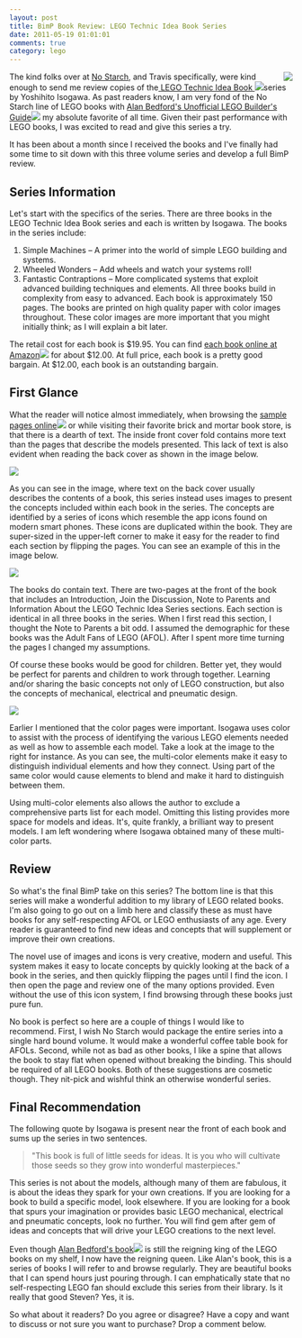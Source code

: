 ```yaml
---
layout: post
title: BimP Book Review: LEGO Technic Idea Book Series
date: 2011-05-19 01:01:01
comments: true
category: lego
---
```


<img src="http://2.bp.blogspot.com/-eTSxXIb8fVM/TdW70hRgFWI/AAAAAAAA1RU/g2y-XvwTBoU/s200/BimPBookReviewSimpleMachines.png" align="right" />The kind folks over at [No Starch][2], and Travis specifically, were kind enough to send me review copies of the[ ][3][LEGO Technic Idea Book ][3]![][4]series by Yoshihito Isogawa. As past readers know, I am very fond of the No Starch line of LEGO books with [Alan Bedford's Unofficial LEGO Builder's Guide][5]![][6] my absolute favorite of all time. Given their past performance with LEGO books, I was excited to read and give this series a try.

It has been about a month since I received the books and I've finally had some time to sit down with this three volume series and develop a full BimP review.

## Series Information
Let's start with the specifics of the series. There are three books in the LEGO Technic Idea Book series and each is written by Isogawa. The books in the series include:


1. Simple Machines – A primer into the world of simple LEGO building and systems.
2. Wheeled Wonders – Add wheels and watch your systems roll!
3. Fantastic Contraptions – More complicated systems that exploit advanced building techniques and elements.
All three books build in complexity from easy to advanced. Each book is approximately 150 pages. The books are printed on high quality paper with color images throughout. These color images are more important that you might initially think; as I will explain a bit later.

The retail cost for each book is $19.95. You can find [each book online at Amazon][3]![][4] for about $12.00. At full price, each book is a pretty good bargain. At $12.00, each book is an outstanding bargain.

## First Glance
What the reader will notice almost immediately, when browsing the [sample pages online][7]![][8] or while visiting their favorite brick and mortar book store, is that there is a dearth of text. The inside front cover fold contains more text than the pages that describe the models presented. This lack of text is also evident when reading the back cover as shown in the image below.

![][9]

As you can see in the image, where text on the back cover usually describes the contents of a book, this series instead uses images to present the concepts included within each book in the series. The concepts are identified by a series of icons which resemble the app icons found on modern smart phones. These icons are duplicated within the book. They are super-sized in the upper-left corner to make it easy for the reader to find each section by flipping the pages. You can see an example of this in the image below.

![][10]

The books do contain text. There are two-pages at the front of the book that includes an Introduction, Join the Discussion, Note to Parents and Information About the LEGO Technic Idea Series sections. Each section is identical in all three books in the series. When I first read this section, I thought the Note to Parents a bit odd. I assumed the demographic for these books was the Adult Fans of LEGO (AFOL). After I spent more time turning the pages I changed my assumptions.

Of course these books would be good for children. Better yet, they would be perfect for parents and children to work through together. Learning and/or sharing the basic concepts not only of LEGO construction, but also the concepts of mechanical, electrical and pneumatic design.

![][11]

Earlier I mentioned that the color pages were important. Isogawa uses color to assist with the process of identifying the various LEGO elements needed as well as how to assemble each model. Take a look at the image to the right for instance. As you can see, the multi-color elements make it easy to distinguish individual elements and how they connect. Using part of the same color would cause elements to blend and make it hard to distinguish between them.

Using multi-color elements also allows the author to exclude a comprehensive parts list for each model. Omitting this listing provides more space for models and ideas. It's, quite frankly, a brilliant way to present models. I am left wondering where Isogawa obtained many of these multi-color parts.

## Review
So what's the final BimP take on this series? The bottom line is that this series will make a wonderful addition to my library of LEGO related books. I'm also going to go out on a limb here and classify these as must have books for any self-respecting AFOL or LEGO enthusiasts of any age. Every reader is guaranteed to find new ideas and concepts that will supplement or improve their own creations.

The novel use of images and icons is very creative, modern and useful. This system makes it easy to locate concepts by quickly looking at the back of a book in the series, and then quickly flipping the pages until I find the icon. I then open the page and review one of the many options provided. Even without the use of this icon system, I find browsing through these books just pure fun.

No book is perfect so here are a couple of things I would like to recommend. First, I wish No Starch would package the entire series into a single hard bound volume. It would make a wonderful coffee table book for AFOLs. Second, while not as bad as other books, I like a spine that allows the book to stay flat when opened without breaking the binding. This should be required of all LEGO books. Both of these suggestions are cosmetic though. They nit-pick and wishful think an otherwise wonderful series.

## Final Recommendation
The following quote by Isogawa is present near the front of each book and sums up the series in two sentences.


> "This book is full of little seeds for ideas. It is you who will cultivate those seeds so they grow into wonderful masterpieces."

This series is not about the models, although many of them are fabulous, it is about the ideas they spark for your own creations. If you are looking for a book to build a specific model, look elsewhere. If you are looking for a book that spurs your imagination or provides basic LEGO mechanical, electrical and pneumatic concepts, look no further. You will find gem after gem of ideas and concepts that will drive your LEGO creations to the next level.

Even though [Alan Bedford's book][5]![][6] is still the reigning king of the LEGO books on my shelf, I now have the reigning queen. Like Alan's book, this is a series of books I will refer to and browse regularly. They are beautiful books that I can spend hours just pouring through. I can emphatically state that no self-respecting LEGO fan should exclude this series from their library. Is it really that good Steven? Yes, it is.

So what about it readers? Do you agree or disagree? Have a copy and want to discuss or not sure you want to purchase? Drop a comment below.

[2]: http://www.nostarch.com/
[3]: http://www.amazon.com/s/?ie=UTF8&tag=bricksinmypoc-20&link_code=btl&camp=213689&creative=392969&search-alias=aps&field-keywords=%20LEGO%20Technic%20Idea%20Book
[4]: http://www.assoc-amazon.com/e/ir?t=bricksinmypoc-20&l=btl&camp=213689&creative=392969&o=1&a=
[5]: http://www.amazon.com/Unofficial-LEGO-Builders-Guide/dp/1593270542?ie=UTF8&tag=bricksinmypoc-20&link_code=btl&camp=213689&creative=392969
[6]: http://www.assoc-amazon.com/e/ir?t=bricksinmypoc-20&l=btl&camp=213689&creative=392969&o=1&a=1593270542
[7]: http://www.amazon.com/LEGO-Technic-Idea-Book-Machines/dp/1593272774?ie=UTF8&tag=bricksinmypoc-20&link_code=btl&camp=213689&creative=392969
[8]: http://www.assoc-amazon.com/e/ir?t=bricksinmypoc-20&l=btl&camp=213689&creative=392969&o=1&a=1593272774
[9]: http://4.bp.blogspot.com/-SVOSciFnvDQ/TdW76JFNG2I/AAAAAAAA1RY/_48UIvDR88c/s320/BackofBook.jpg
[10]: http://4.bp.blogspot.com/-ynHgGGz8T0E/TdW78lIl6iI/AAAAAAAA1Rc/28hAQBwibrU/s320/InsideIcons.png
[11]: http://1.bp.blogspot.com/-uqHNwTsiwj4/TdW79QTiJiI/AAAAAAAA1Rg/zpztZTJ3MVA/s200/SamplewithColors.jpg